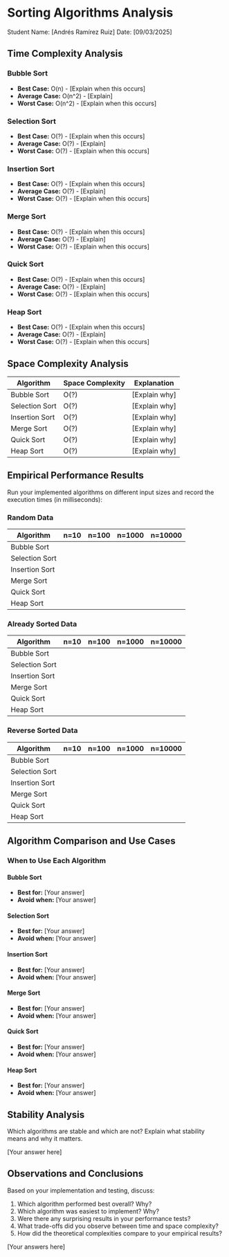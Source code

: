 # Sorting Algorithms Analysis

Student Name: [Andrés Ramírez Ruiz]
Date: [09/03/2025]

## Time Complexity Analysis

### Bubble Sort
- **Best Case:** O(n) - [Explain when this occurs]
- **Average Case:** O(n^2) - [Explain]
- **Worst Case:** O(n^2) - [Explain when this occurs]

### Selection Sort
- **Best Case:** O(?) - [Explain when this occurs]
- **Average Case:** O(?) - [Explain]
- **Worst Case:** O(?) - [Explain when this occurs]

### Insertion Sort
- **Best Case:** O(?) - [Explain when this occurs]
- **Average Case:** O(?) - [Explain]
- **Worst Case:** O(?) - [Explain when this occurs]

### Merge Sort
- **Best Case:** O(?) - [Explain when this occurs]
- **Average Case:** O(?) - [Explain]
- **Worst Case:** O(?) - [Explain when this occurs]

### Quick Sort
- **Best Case:** O(?) - [Explain when this occurs]
- **Average Case:** O(?) - [Explain]
- **Worst Case:** O(?) - [Explain when this occurs]

### Heap Sort
- **Best Case:** O(?) - [Explain when this occurs]
- **Average Case:** O(?) - [Explain]
- **Worst Case:** O(?) - [Explain when this occurs]

## Space Complexity Analysis

| Algorithm | Space Complexity | Explanation |
|-----------|-----------------|-------------|
| Bubble Sort | O(?) | [Explain why] |
| Selection Sort | O(?) | [Explain why] |
| Insertion Sort | O(?) | [Explain why] |
| Merge Sort | O(?) | [Explain why] |
| Quick Sort | O(?) | [Explain why] |
| Heap Sort | O(?) | [Explain why] |

## Empirical Performance Results

Run your implemented algorithms on different input sizes and record the execution times (in milliseconds):

### Random Data

| Algorithm | n=10 | n=100 | n=1000 | n=10000 |
|-----------|------|-------|--------|---------|
| Bubble Sort | | | | |
| Selection Sort | | | | |
| Insertion Sort | | | | |
| Merge Sort | | | | |
| Quick Sort | | | | |
| Heap Sort | | | | |

### Already Sorted Data

| Algorithm | n=10 | n=100 | n=1000 | n=10000 |
|-----------|------|-------|--------|---------|
| Bubble Sort | | | | |
| Selection Sort | | | | |
| Insertion Sort | | | | |
| Merge Sort | | | | |
| Quick Sort | | | | |
| Heap Sort | | | | |

### Reverse Sorted Data

| Algorithm | n=10 | n=100 | n=1000 | n=10000 |
|-----------|------|-------|--------|---------|
| Bubble Sort | | | | |
| Selection Sort | | | | |
| Insertion Sort | | | | |
| Merge Sort | | | | |
| Quick Sort | | | | |
| Heap Sort | | | | |

## Algorithm Comparison and Use Cases

### When to Use Each Algorithm

#### Bubble Sort
- **Best for:** [Your answer]
- **Avoid when:** [Your answer]

#### Selection Sort
- **Best for:** [Your answer]
- **Avoid when:** [Your answer]

#### Insertion Sort
- **Best for:** [Your answer]
- **Avoid when:** [Your answer]

#### Merge Sort
- **Best for:** [Your answer]
- **Avoid when:** [Your answer]

#### Quick Sort
- **Best for:** [Your answer]
- **Avoid when:** [Your answer]

#### Heap Sort
- **Best for:** [Your answer]
- **Avoid when:** [Your answer]

## Stability Analysis

Which algorithms are stable and which are not? Explain what stability means and why it matters.

[Your answer here]

## Observations and Conclusions

Based on your implementation and testing, discuss:

1. Which algorithm performed best overall? Why?
2. Which algorithm was easiest to implement? Why?
3. Were there any surprising results in your performance tests?
4. What trade-offs did you observe between time and space complexity?
5. How did the theoretical complexities compare to your empirical results?

[Your answers here]